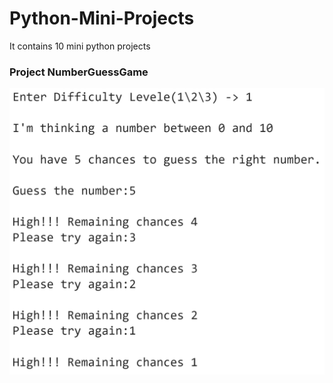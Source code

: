 # Python-Mini-Projects
It contains 10 mini python projects


### Project NumberGuessGame
<img src = "https://github.com/crishabhkumar/Python-Mini-Projects/blob/main/NumberGuessGame/Screenshot%20(128).png">

